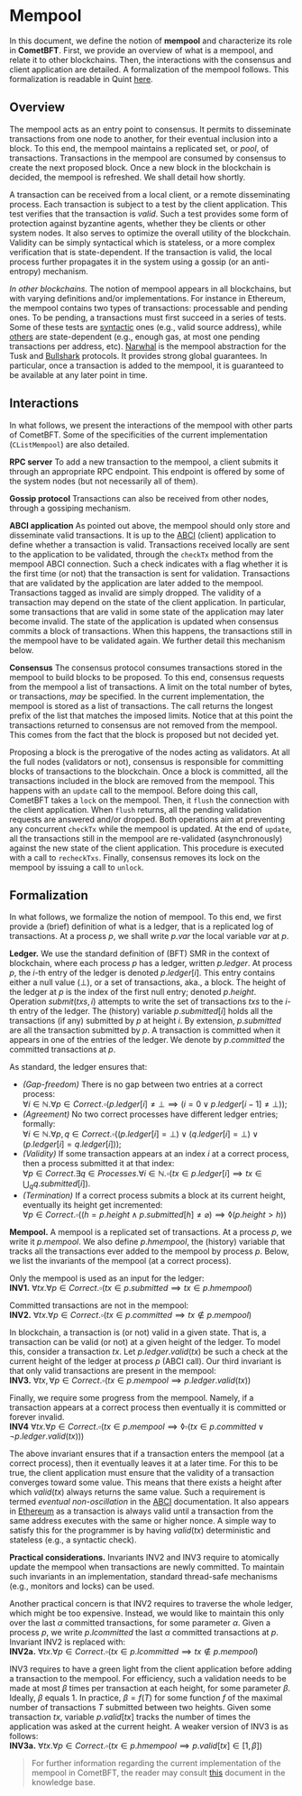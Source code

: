 # Mempool

In this document, we define the notion of **mempool** and characterize its role in **CometBFT**.
First, we provide an overview of what is a mempool, and relate it to other blockchains.
Then, the interactions with the consensus and client application are detailed.
A formalization of the mempool follows.
This formalization is readable in Quint [here](./quint).

## Overview

The mempool acts as an entry point to consensus.
It permits to disseminate transactions from one node to another, for their eventual inclusion into a block.
To this end, the mempool maintains a replicated set, or _pool_, of transactions.
Transactions in the mempool are consumed by consensus to create the next proposed block.
Once a new block in the blockchain is decided, the mempool is refreshed.
We shall detail how shortly.

A transaction can be received from a local client, or a remote disseminating process.
Each transaction is subject to a test by the client application.
This test verifies that the transaction is _valid_.
Such a test provides some form of protection against byzantine agents, whether they be clients or other system nodes.
It also serves to optimize the overall utility of the blockchain.
Validity can be simply syntactical which is stateless, or a more complex verification that is state-dependent.
If the transaction is valid, the local process further propagates it in the system using a gossip (or an anti-entropy) mechanism.

_In other blockchains._
The notion of mempool appears in all blockchains, but with varying definitions and/or implementations.
For instance in Ethereum, the mempool contains two types of transactions: processable and pending ones.
To be pending, a transactions must first succeed in a series of tests.
Some of these tests are [syntactic](https://github.com/ethereum/go-ethereum/blob/281e8cd5abaac86ed3f37f98250ff147b3c9fe62/core/txpool/txpool.go#L581) ones (e.g., valid source address), while [others](https://github.com/ethereum/go-ethereum/blob/281e8cd5abaac86ed3f37f98250ff147b3c9fe62/core/txpool/txpool.go#L602) are state-dependent (e.g., enough gas, at most one pending transactions per address, etc).
[Narwhal](https://arxiv.org/abs/2105.11827.pdf) is the mempool abstraction for the Tusk and [Bullshark](https://arxiv.org/pdf/2201.05677) protocols.
It provides strong global guarantees.
In particular, once a transaction is added to the mempool, it is guaranteed to be available at any later point in time.

## Interactions

In what follows, we present the interactions of the mempool with other parts of CometBFT.
Some of the specificities of the current implementation (`CListMempool`) are also detailed.

**RPC server**
To add a new transaction to the mempool, a client submits it through an appropriate RPC endpoint.
This endpoint is offered by some of the system nodes (but not necessarily all of them).

**Gossip protocol** 
Transactions can also be received from other nodes, through a gossiping mechanism.

**ABCI application**
As pointed out above, the mempool should only store and disseminate valid transactions.
It is up to the [ABCI](./../abci/abci%2B%2B_basic_concepts.md#mempool-methods) (client) application to define whether a transaction is valid.
Transactions received locally are sent to the application to be validated, through the `checkTx` method from the mempool ABCI connection.
Such a check indicates with a flag whether it is the first time (or not) that the transaction is sent for validation.
Transactions that are validated by the application are later added to the mempool.
Transactions tagged as invalid are simply dropped.
The validity of a transaction may depend on the state of the client application.
In particular, some transactions that are valid in some state of the application may later become invalid.
The state of the application is updated when consensus commits a block of transactions.
When this happens, the transactions still in the mempool have to be validated again.
We further detail this mechanism below.

**Consensus**
The consensus protocol consumes transactions stored in the mempool to build blocks to be proposed.
To this end, consensus requests from the mempool a list of transactions.
A limit on the total number of bytes, or transactions, _may_ be specified.
In the current implementation, the mempool is stored as a list of transactions.
The call returns the longest prefix of the list that matches the imposed limits.
Notice that at this point the transactions returned to consensus are not removed from the mempool.
This comes from the fact that the block is proposed but not decided yet.

Proposing a block is the prerogative of the nodes acting as validators.
At all the full nodes (validators or not), consensus is responsible for committing blocks of transactions to the blockchain.
Once a block is committed, all the transactions included in the block are removed from the mempool.
This happens with an `update` call to the mempool.
Before doing this call, CometBFT takes a `lock` on the mempool.
Then, it `flush` the connection with the client application.
When `flush` returns, all the pending validation requests are answered and/or dropped.
Both operations aim at preventing any concurrent `checkTx` while the mempool is updated.
At the end of `update`, all the transactions still in the mempool are re-validated (asynchronously) against the new state of the client application.
This procedure is executed with a call to `recheckTxs`.
Finally, consensus removes its lock on the mempool by issuing a call to `unlock`.

## Formalization

In what follows, we formalize the notion of mempool.
To this end, we first provide a (brief) definition of what is a ledger, that is a replicated log of transactions.
At a process $p$, we shall write $p.var$ the local variable $var$ at $p$.

**Ledger.**
We use the standard definition of (BFT) SMR in the context of blockchain, where each process $p$ has a ledger, written $p.ledger$.
At process $p$, the $i$-th entry of the ledger is denoted $p.ledger[i]$.
This entry contains either a null value ($\bot$), or a set of transactions, aka., a block.
The height of the ledger at $p$ is the index of the first null entry; denoted $p.height$.
Operation $submit(txs, i)$ attempts to write the set of transactions $txs$ to the $i$-th entry of the ledger.
The (history) variable $p.submitted[i]$ holds all the transactions (if any) submitted by $p$ at height $i$.
By extension, $p.submitted$ are all the transaction submitted by $p$.
A transaction is committed when it appears in one of the entries of the ledger.
We denote by $p.committed$ the committed transactions at $p$.

As standard, the ledger ensures that:  
* _(Gap-freedom)_ There is no gap between two entries at a correct process:  
$\forall i \in 	\mathbb{N}. \forall p \in Correct. \square(p.ledger[i] \neq \bot \implies (i=0 \vee p.ledger[i-1] \neq \bot))$;  
* _(Agreement)_ No two correct processes have different ledger entries; formally:  
$\forall i \in 	\mathbb{N}. \forall p,q \in Correct. \square((p.ledger[i] = \bot) \vee (q.ledger[i] = \bot) \vee (p.ledger[i] = q.ledger[i]))$;  
* _(Validity)_ If some transaction appears at an index $i$ at a correct process, then a process submitted it at that index:  
$\forall p \in Correct. \exists q \in Processes. \forall i \in 	\mathbb{N}. \square(tx \in p.ledger[i] \implies tx \in \bigcup_q q.submitted[i]$).
* _(Termination)_ If a correct process submits a block at its current height, eventually its height get incremented:  
$\forall p \in Correct. \square((h=p.height \wedge p.submitted[h] \neq \varnothing) \implies \lozenge(p.height>h))$  

**Mempool.**
A mempool is a replicated set of transactions.
At a process $p$, we write it $p.mempool$.
We also define $p.hmempool$, the (history) variable that tracks all the transactions ever added to the mempool by process $p$.
Below, we list the invariants of the mempool (at a correct process).

Only the mempool is used as an input for the ledger:  
**INV1.** $\forall tx. \forall p \in Correct. \square(tx \in p.submitted \implies tx \in p.hmempool)$

Committed transactions are not in the mempool:  
**INV2.** $\forall tx. \forall p \in Correct. \square(tx \in p.committed \implies tx \notin p.mempool)$

In blockchain, a transaction is (or not) valid in a given state.
That is, a transaction can be valid (or not) at a given height of the ledger.
To model this, consider a transaction $tx$.
Let $p.ledger.valid(tx)$ be such a check at the current height of the ledger at process $p$ (ABCI call).
Our third invariant is that only valid transactions are present in the mempool:  
**INV3.** $\forall tx, \forall p \in Correct. \square(tx \in p.mempool \implies p.ledger.valid(tx))$

Finally, we require some progress from the mempool.
Namely, if a transaction appears at a correct process then eventually it is committed or forever invalid.  
**INV4** $\forall tx. \forall p \in Correct. \square(tx \in p.mempool \implies \lozenge\square(tx \in p.committed \vee \neg p.ledger.valid(tx)))$

The above invariant ensures that if a transaction enters the mempool (at a correct process), then it eventually leaves it at a later time.
For this to be true, the client application must ensure that the validity of a transaction converges toward some value.
This means that there exists a height after which $valid(tx)$ always returns the same value.
Such a requirement is termed _eventual non-oscillation_ in the [ABCI](https://github.com/cometbft/cometbft/blob/v2.x/spec/abci/abci%2B%2B_app_requirements.md#mempool-connection-requirements) documentation.
It also appears in [Ethereum](https://github.com/ethereum/go-ethereum/blob/5c51ef8527c47268628fe9be61522816a7f1b395/light/txpool.go#L401) as a transaction is always valid until a transaction from the same address executes with the same or higher nonce.
A simple way to satisfy this for the programmer is by having $valid(tx)$ deterministic and stateless (e.g., a syntactic check).

**Practical considerations.**
Invariants INV2 and INV3 require to atomically update the mempool when transactions are newly committed.
To maintain such invariants in an implementation, standard thread-safe mechanisms (e.g., monitors and locks) can be used.

Another practical concern is that INV2 requires to traverse the whole ledger, which might be too expensive.
Instead, we would like to maintain this only over the last $\alpha$ committed transactions, for some parameter $\alpha$.
Given a process $p$, we write $p.lcommitted$ the last $\alpha$ committed transactions at $p$.
Invariant INV2 is replaced with:  
**INV2a.** $\forall tx. \forall p \in Correct. \square(tx \in p.lcommitted \implies tx \notin p.mempool)$

INV3 requires to have a green light from the client application before adding a transaction to the mempool.
For efficiency, such a validation needs to be made at most $\beta$ times per transaction at each height, for some parameter $\beta$.
Ideally, $\beta$ equals $1$.
In practice, $\beta = f(T)$ for some function $f$ of the maximal number of transactions $T$ submitted between two heights.
Given some transaction $tx$, variable $p.valid[tx]$ tracks the number of times the application was asked at the current height.
A weaker version of INV3 is as follows:  
**INV3a.** $\forall tx. \forall p \in Correct. \square(tx \in p.hmempool \implies p.valid[tx] \in [1, \beta])$

> For further information regarding the current implementation of the mempool in CometBFT, the reader may consult [this](https://github.com/cometbft/knowledge-base/blob/main/protocols/mempool/v0/mempool-v0.md) document in the knowledge base.

